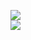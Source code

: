 [![](https://img.shields.io/badge/Made%20With-Github%20Spray-lightgrey.svg?style=for-the-badge&logo=github)](https://github.com/Annihil/github-spray#6423)  
[![](https://i.imgur.com/2DrTn0Z.gif)](https://github.com/Annihil/github-spray)